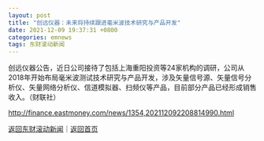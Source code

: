 ```yaml
---
layout: post
title: "创远仪器：未来将持续跟进毫米波技术研究与产品开发"
date: 2021-12-09 19:37:31 +0800
categories: emnews
tags: 东财滚动新闻
---
```


创远仪器公告，近日公司接待了包括上海重阳投资等24家机构的调研，公司从2018年开始布局毫米波测试技术研究与产品开发，涉及矢量信号源、矢量信号分析仪、矢量网络分析仪、信道模拟器、扫频仪等产品，目前部分产品已经形成销售收入。（财联社）

<http://finance.eastmoney.com/news/1354,202112092208814990.html>

[返回东财滚动新闻](//finews.withounder.com/emnews/)｜[返回首页](//finews.withounder.com/)